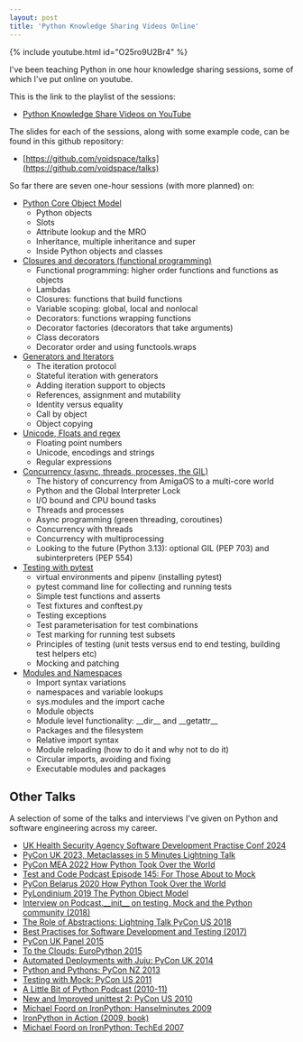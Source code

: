 ```yaml
---
layout: post
title: 'Python Knowledge Sharing Videos Online'
---
```


{% include youtube.html id="O25ro9U2Br4" %}

I've been teaching Python in one hour knowledge sharing sessions, some of which I've put online on youtube.

This is the link to the playlist of the sessions:

* [Python Knowledge Share Videos on YouTube](https://www.youtube.com/watch?v=O25ro9U2Br4&list=PLzeg33w0Au4wgaHk3-hyGIXNU_WRBMgvq&ab_channel=MichaelFoord)

The slides for each of the sessions, along with some example code, can be found in this github repository:

* [https://github.com/voidspace/talks](https://github.com/voidspace/talks)

So far there are seven one-hour sessions (with more planned) on:

* [Python Core Object Model](https://www.youtube.com/watch?v=O25ro9U2Br4&list=PLzeg33w0Au4wgaHk3-hyGIXNU_WRBMgvq&index=1&ab_channel=MichaelFoord)
    * Python objects
    * Slots
    * Attribute lookup and the MRO
    * Inheritance, multiple inheritance and super
    * Inside Python objects and classes
* [Closures and decorators (functional programming)](https://www.youtube.com/watch?v=koannusBFGU&list=PLzeg33w0Au4wgaHk3-hyGIXNU_WRBMgvq&index=3&ab_channel=MichaelFoord)
    * Functional programming: higher order functions and functions as objects
    * Lambdas
    * Closures: functions that build functions
    * Variable scoping: global, local and nonlocal
    * Decorators: functions wrapping functions
    * Decorator factories (decorators that take arguments)
    * Class decorators
    * Decorator order and using functools.wraps
* [Generators and Iterators](https://www.youtube.com/watch?v=yadfyn6-TzE&list=PLzeg33w0Au4wgaHk3-hyGIXNU_WRBMgvq&index=4&ab_channel=MichaelFoord)
    * The iteration protocol
    * Stateful iteration with generators
    * Adding iteration support to objects
    * References, assignment and mutability
    * Identity versus equality
    * Call by object
    * Object copying
* [Unicode, Floats and regex](https://www.youtube.com/watch?v=X3RBs0zau2w&list=PLzeg33w0Au4wgaHk3-hyGIXNU_WRBMgvq&index=5&ab_channel=MichaelFoord)
    * Floating point numbers
    * Unicode, encodings and strings
    * Regular expressions
* [Concurrency (async, threads, processes, the GIL)](https://www.youtube.com/watch?v=fwb1u-V81sk&list=PLzeg33w0Au4wgaHk3-hyGIXNU_WRBMgvq&index=2&ab_channel=MichaelFoord)
    * The history of concurrency from AmigaOS to a multi-core world
    * Python and the Global Interpreter Lock
    * I/O bound and CPU bound tasks
    * Threads and processes
    * Async programming (green threading, coroutines)
    * Concurrency with threads
    * Concurrency with multiprocessing
    * Looking to the future (Python 3.13): optional GIL (PEP 703) and subinterpreters (PEP 554)
* [Testing with pytest](https://www.youtube.com/watch?v=ZgfpAXAB_0Y&list=PLzeg33w0Au4wgaHk3-hyGIXNU_WRBMgvq&index=7&ab_channel=MichaelFoord)
    * virtual environments and pipenv (installing pytest)
    * pytest command line for collecting and running tests
    * Simple test functions and asserts
    * Test fixtures and conftest.py
    * Testing exceptions
    * Test parameterisation for test combinations
    * Test marking for running test subsets
    * Principles of testing (unit tests versus end to end testing, building test helpers etc)
    * Mocking and patching
* [Modules and Namespaces](https://www.youtube.com/watch?v=VuKWsoDogq8&list=PLzeg33w0Au4wgaHk3-hyGIXNU_WRBMgvq&index=8&ab_channel=MichaelFoord)
    * Import syntax variations
    * namespaces and variable lookups
    * sys.modules and the import cache
    * Module objects
    * Module level functionality: \_\_dir\__ and \_\_getattr__
    * Packages and the filesystem
    * Relative import syntax
    * Module reloading (how to do it and why not to do it)
    * Circular imports, avoiding and fixing
    * Executable modules and packages

## Other Talks

A selection of some of the talks and interviews I've given on Python and software engineering across my career.

* [UK Health Security Agency Software Development Practise Conf 2024](https://github.com/voidspace/talks/blob/main/healthsecurityagency/ukhsa.pdf)
* [PyCon UK 2023, Metaclasses in 5 Minutes Lightning Talk](https://www.youtube.com/watch?v=O2ApDUsPDSc&t=2656s)
* [PyCon MEA 2022 How Python Took Over the World](https://www.youtube.com/watch?v=gv8VA1KugWk&ab_channel=GlobalDevSlam)
* [Test and Code Podcast Episode 145: For Those About to Mock](https://testandcode.com/145)
* [PyCon Belarus 2020 How Python Took Over the World](https://www.youtube.com/watch?v=EFJzsKvi8lU&t=17s&ab_channel=SPACE)
* [PyLondinium 2019 The Python Object Model](https://www.youtube.com/watch?v=qqW4QYTeD40&ab_channel=PyLondinium)
* [Interview on Podcast.\_\_init__ on testing, Mock and the Python community (2018)](https://www.podcastinit.com/michael-foord-on-testing-mock-tdd-and-the-python-community-episode-171/)
* [The Role of Abstractions: Lightning Talk PyCon US 2018](https://youtu.be/c-I0md_3fbQ?t=275)
* [Best Practises for Software Development and Testing (2017)](https://opensource.com/article/17/5/30-best-practices-software-development-and-testing)
* [PyCon UK Panel 2015](https://eventil.com/presentations/L1see4-michael-foord-the-pycon-uk-panel)
* [To the Clouds: EuroPython 2015](https://pyvideo.org/europython-2015/to-the-clouds-why-you-should-deploy-to-the-cloud-even-if-you-dont-want-to.html)
* [Automated Deployments with Juju: PyCon UK 2014](https://pyvideo.org/pycon-uk-2014/repeatable-automated-deployments-with-juju.html)
* [Python and Pythons: PyCon NZ 2013](https://www.youtube.com/watch?v=IWB_pQacuw4)
* [Testing with Mock: PyCon US 2011](https://pyvideo.org/pycon-us-2011/pycon-2011--testing-with-mock.html)
* [A Little Bit of Python Podcast (2010-11)](https://hackerpublicradio.org/series/0038.html)
* [New and Improved unittest 2: PyCon US 2010](https://pyvideo.org/pycon-us-2010/pycon-2010--new--and--improved--coming-changes-to.html)
* [Michael Foord on IronPython: Hanselminutes 2009](https://player.fm/series/hanselminutes-fresh-talk-and-tech-for-developers/ironpython-with-michael-foord)
* [IronPython in Action (2009, book)](https://www.manning.com/books/ironpython-in-action)
* [Michael Foord on IronPython: TechEd 2007](https://www.youtube.com/watch?v=aSYT52Q8Mf4)
